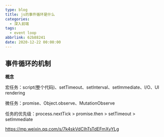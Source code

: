 ```yaml
---
type: blog
title: js的事件循环是什么
categories:
  - 深入前端
tags:
  - event loop
abbrlink: 62b88241
date: 2020-12-22 00:00:00
---
```


## 事件循环的机制

**概念**

宏任务：script(整个代码)、setTimeout、setInterval、setImmediate、I/O、UI rendering

微任务：promise、Object.observe、MutationObserve

任务的优先级：process.nextTick > promise.then > setTimeout > setImmediate



https://mp.weixin.qq.com/s/7k4skVdCIhTsTdEFmXyYLg


